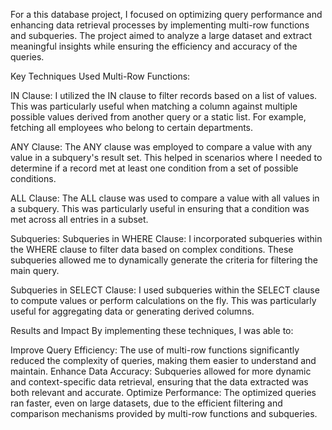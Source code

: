 For a this database project, I focused on optimizing query performance and enhancing data retrieval processes by implementing multi-row functions and subqueries. The project aimed to analyze a large dataset and extract meaningful insights while ensuring the efficiency and accuracy of the queries.

Key Techniques Used
Multi-Row Functions:

IN Clause: I utilized the IN clause to filter records based on a list of values. This was particularly useful when matching a column against multiple possible values derived from another query or a static list. For example, fetching all employees who belong to certain departments.

ANY Clause: The ANY clause was employed to compare a value with any value in a subquery's result set. This helped in scenarios where I needed to determine if a record met at least one condition from a set of possible conditions.

ALL Clause: The ALL clause was used to compare a value with all values in a subquery. This was particularly useful in ensuring that a condition was met across all entries in a subset.

Subqueries:
Subqueries in WHERE Clause: I incorporated subqueries within the WHERE clause to filter data based on complex conditions. These subqueries allowed me to dynamically generate the criteria for filtering the main query.

Subqueries in SELECT Clause: I used subqueries within the SELECT clause to compute values or perform calculations on the fly. This was particularly useful for aggregating data or generating derived columns.

Results and Impact
By implementing these techniques, I was able to:

Improve Query Efficiency: The use of multi-row functions significantly reduced the complexity of queries, making them easier to understand and maintain.
Enhance Data Accuracy: Subqueries allowed for more dynamic and context-specific data retrieval, ensuring that the data extracted was both relevant and accurate.
Optimize Performance: The optimized queries ran faster, even on large datasets, due to the efficient filtering and comparison mechanisms provided by multi-row functions and subqueries.
